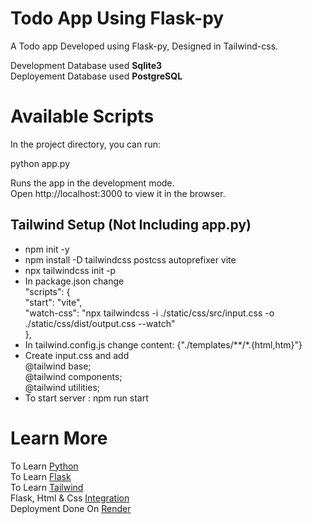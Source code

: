 # Todo App Using Flask-py
A Todo app Developed using Flask-py, Designed in Tailwind-css.

Development Database used **Sqlite3**\
Deployement Database used **PostgreSQL**

# Available Scripts
In the project directory, you can run:

python app.py

Runs the app in the development mode.\
Open http://localhost:3000 to view it in the browser.

## Tailwind Setup (Not Including app.py)
- npm init -y
- npm install -D tailwindcss postcss autoprefixer vite
- npx tailwindcss init -p
- In package.json change\
	"scripts": {\
    "start": "vite",\
    "watch-css": "npx tailwindcss -i ./static/css/src/input.css -o ./static/css/dist/output.css --watch"\
  },
- In tailwind.config.js change content: {"./templates/**/*.{html,htm}"}
- Create input.css and add\
	@tailwind base;\
	@tailwind components;\
	@tailwind utilities;
- To start server : npm run start

# Learn More
To Learn [Python](https://www.python.org/doc/)\
To Learn [Flask](https://flask.palletsprojects.com/en/2.2.x/)\
To Learn [Tailwind](https://tailwindcss.com/docs/installation)\
Flask, Html & Css [Integration](https://jinja.palletsprojects.com/en/3.1.x/)\
Deployment Done On [Render](https://render.com)

